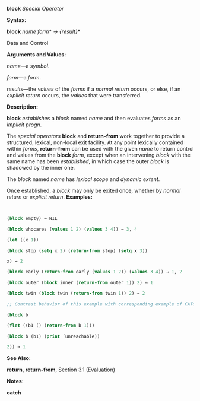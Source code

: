 **block** *Special Operator* 



**Syntax:** 



**block** *name form*\* *→ \{result\}*\* 



Data and Control 











**Arguments and Values:** 



*name*—a *symbol*. 



*form*—a *form*. 



*results*—the *values* of the *forms* if a *normal return* occurs, or else, if an *explicit return* occurs, the *values* that were transferred. 



**Description:** 



**block** *establishes* a *block* named *name* and then evaluates *forms* as an *implicit progn*. 



The *special operators* **block** and **return-from** work together to provide a structured, lexical, non-local exit facility. At any point lexically contained within *forms*, **return-from** can be used with the given *name* to return control and values from the **block** *form*, except when an intervening *block* with the same name has been *established*, in which case the outer *block* is shadowed by the inner one. 



The *block* named *name* has *lexical scope* and *dynamic extent*. 



Once established, a *block* may only be exited once, whether by *normal return* or *explicit return*. **Examples:**
```lisp
 

(block empty) → NIL 

(block whocares (values 1 2) (values 3 4)) → 3, 4 

(let ((x 1)) 

(block stop (setq x 2) (return-from stop) (setq x 3)) 

x) → 2 

(block early (return-from early (values 1 2)) (values 3 4)) → 1, 2 

(block outer (block inner (return-from outer 1)) 2) → 1 

(block twin (block twin (return-from twin 1)) 2) → 2 

;; Contrast behavior of this example with corresponding example of CATCH. 

(block b 

(flet ((b1 () (return-from b 1))) 

(block b (b1) (print ’unreachable)) 

2)) → 1 


```
**See Also:** 



**return**, **return-from**, Section 3.1 (Evaluation) 



**Notes:** 















**catch** 



